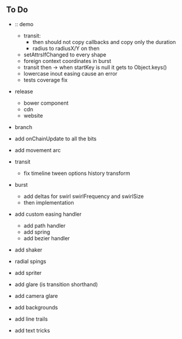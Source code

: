 ## To Do

- :: demo
  - transit:
    - then should not copy callbacks and copy only the duration
    - radius to radiusX/Y on then
  - setAttrsIfChanged to every shape
  - foreign context coordinates in burst
  - transit then -> when startKey is null it gets to Object.keys()
  - lowercase inout easing cause an error
  - tests coverage fix
  
- release
  - bower component
  - cdn
  - website
- branch
- add onChainUpdate to all the bits
- add movement arc
- transit
  - fix timeline tween options history transform
- burst
  - add deltas for swirl swirlFrequency and swirlSize
  - then implementation
- add custom easing handler
  - add path handler
  - add spring
  - add bezier handler
- add shaker
- radial spings
- add spriter
- add glare (is transition shorthand)
- add camera glare
- add backgrounds
- add line trails
- add text tricks


